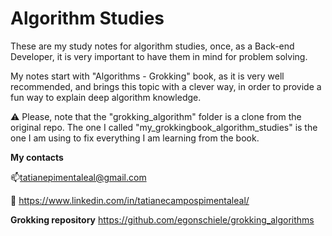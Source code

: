 # Algorithm Studies

These are my study notes for algorithm studies, once, as a Back-end Developer, it is very important to have them in mind for problem solving. 

My notes start with "Algorithms - Grokking" book, as it is very well recommended, and brings this topic with a clever way, in order to provide a fun way to explain deep algorithm knowledge.

:warning: Please, note that the "grokking_algorithm" folder is a clone from the original repo. The one I called "my_grokkingbook_algorithm_studies" is the one I am using to fix everything I am learning from the book.



**My contacts**

:mailbox:tatianepimentaleal@gmail.com

:notebook: https://www.linkedin.com/in/tatianecampospimentaleal/



**Grokking repository** https://github.com/egonschiele/grokking_algorithms

